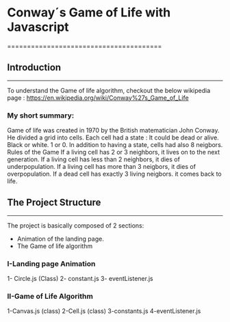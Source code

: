 # Conway´s Game of Life with Javascript

=======================================

## Introduction

---

To understand the Game of life algorithm, checkout the below wikipedia page :
https://en.wikipedia.org/wiki/Conway%27s_Game_of_Life

### My short summary:

Game of life was created in 1970 by the British matematician John Conway.
He divided a grid into cells.
Each cell had a state :
It could be dead or alive.
Black or white.
1 or 0.
In addition to having a state, cells had also 8 neigbors.
Rules of the Game
If a living cell has 2 or 3 neighbors, it lives on to the next generation.
If a living cell has less than 2 neighbors, it dies of underpopulation.
If a living cell has more than 3 neigbors, it dies of overpopulation.
If a dead cell has exactly 3 living neigbors. it comes back to life.

## The Project Structure

---

The project is basically composed of 2 sections:

- Animation of the landing page.
- The Game of life algorithm

### I-Landing page Animation

1- Circle.js (Class)
2- constant.js
3- eventListener.js

### II-Game of Life Algorithm

1-Canvas.js (class)
2-Cell.js (class)
3-constants.js
4-eventListener.js
